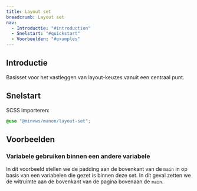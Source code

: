 ```yaml
---
title: Layout set
breadcrumb: Layout set
nav:
  - Introductie: "#introduction"
  - Snelstart: "#quickstart"
  - Voorbeelden: "#examples"
---
```


<h2 id="introduction">Introductie</h2>

Basisset voor het vastleggen van layout-keuzes vanuit een centraal punt.

<h2 id="quickstart">Snelstart</h2>

SCSS importeren:

```scss
@use "@minvws/manon/layout-set";
```

<h2 id="examples">Voorbeelden</h2>

### Variabele gebruiken binnen een andere variabele

In dit voorbeeld stellen we de padding aan de bovenkant van de `main` in op
basis van een variabelen die gezet is binnen deze set. In dit geval zetten we de
witruimte aan de bovenkant van de pagina bovenaan de `main`.
